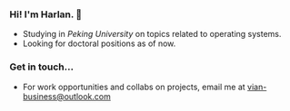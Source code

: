 ### Hi! I'm Harlan. 👋

- Studying in *Peking University* on topics related to operating systems.
- Looking for doctoral positions as of now.

### Get in touch...

- For work opportunities and collabs on projects, email me at vian-business@outlook.com
